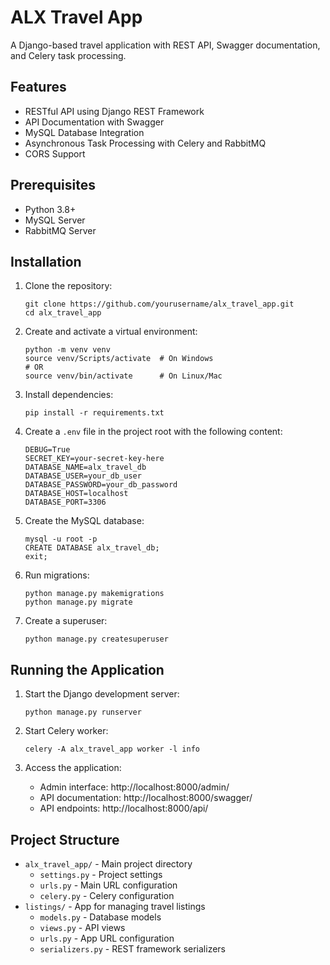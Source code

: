 # ALX Travel App

A Django-based travel application with REST API, Swagger documentation, and Celery task processing.

## Features

- RESTful API using Django REST Framework
- API Documentation with Swagger
- MySQL Database Integration
- Asynchronous Task Processing with Celery and RabbitMQ
- CORS Support

## Prerequisites

- Python 3.8+
- MySQL Server
- RabbitMQ Server

## Installation

1. Clone the repository:
   ```
   git clone https://github.com/yourusername/alx_travel_app.git
   cd alx_travel_app
   ```

2. Create and activate a virtual environment:
   ```
   python -m venv venv
   source venv/Scripts/activate  # On Windows
   # OR
   source venv/bin/activate      # On Linux/Mac
   ```

3. Install dependencies:
   ```
   pip install -r requirements.txt
   ```

4. Create a `.env` file in the project root with the following content:
   ```
   DEBUG=True
   SECRET_KEY=your-secret-key-here
   DATABASE_NAME=alx_travel_db
   DATABASE_USER=your_db_user
   DATABASE_PASSWORD=your_db_password
   DATABASE_HOST=localhost
   DATABASE_PORT=3306
   ```

5. Create the MySQL database:
   ```
   mysql -u root -p
   CREATE DATABASE alx_travel_db;
   exit;
   ```

6. Run migrations:
   ```
   python manage.py makemigrations
   python manage.py migrate
   ```

7. Create a superuser:
   ```
   python manage.py createsuperuser
   ```

## Running the Application

1. Start the Django development server:
   ```
   python manage.py runserver
   ```

2. Start Celery worker:
   ```
   celery -A alx_travel_app worker -l info
   ```

3. Access the application:
   - Admin interface: http://localhost:8000/admin/
   - API documentation: http://localhost:8000/swagger/
   - API endpoints: http://localhost:8000/api/

## Project Structure

- `alx_travel_app/` - Main project directory
  - `settings.py` - Project settings
  - `urls.py` - Main URL configuration
  - `celery.py` - Celery configuration
- `listings/` - App for managing travel listings
  - `models.py` - Database models
  - `views.py` - API views
  - `urls.py` - App URL configuration
  - `serializers.py` - REST framework serializers
